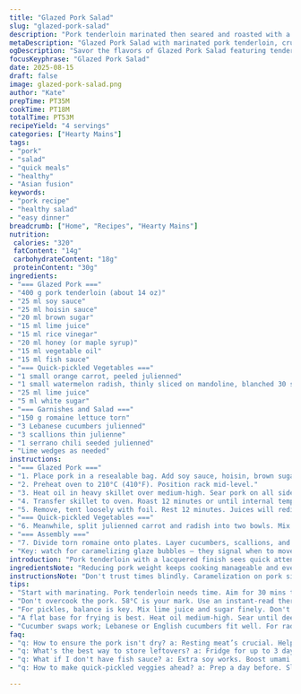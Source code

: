 ```yaml
---
title: "Glazed Pork Salad"
slug: "glazed-pork-salad"
description: "Pork tenderloin marinated then seared and roasted with a sticky glaze. Paired with quick-pickled rainbow carrots and watermelon radishes for a crunchy, tangy punch. Fresh romaine, Lebanese cucumbers, scallions, and serrano slices bring brightness. Lime juice and reserved pickling liquid dress the salad adding acidity and snap. A honey substitute and fish sauce tweak the sweet-salty balance. Timing relies on visual and tactile cues over clocks for meat and pickles. Simple, versatile, avoiding dairy, nuts, and eggs. Useful tricks for resting meat and handling delicate veggies included."
metaDescription: "Glazed Pork Salad with marinated pork tenderloin, crunchy quick-pickled vegetables, and a zesty lime dressing. Perfect for a fresh dinner option."
ogDescription: "Savor the flavors of Glazed Pork Salad featuring tender pork and vibrant veggies, all tied together with a tangy dressing. A delicious meal."
focusKeyphrase: "Glazed Pork Salad"
date: 2025-08-15
draft: false
image: glazed-pork-salad.png
author: "Kate"
prepTime: PT35M
cookTime: PT18M
totalTime: PT53M
recipeYield: "4 servings"
categories: ["Hearty Mains"]
tags:
- "pork"
- "salad"
- "quick meals"
- "healthy"
- "Asian fusion"
keywords:
- "pork recipe"
- "healthy salad"
- "easy dinner"
breadcrumb: ["Home", "Recipes", "Hearty Mains"]
nutrition: 
 calories: "320"
 fatContent: "14g"
 carbohydrateContent: "18g"
 proteinContent: "30g"
ingredients:
- "=== Glazed Pork ==="
- "400 g pork tenderloin (about 14 oz)"
- "25 ml soy sauce"
- "25 ml hoisin sauce"
- "20 ml brown sugar"
- "15 ml lime juice"
- "15 ml rice vinegar"
- "20 ml honey (or maple syrup)"
- "15 ml vegetable oil"
- "15 ml fish sauce"
- "=== Quick-pickled Vegetables ==="
- "1 small orange carrot, peeled julienned"
- "1 small watermelon radish, thinly sliced on mandoline, blanched 30 seconds"
- "25 ml lime juice"
- "5 ml white sugar"
- "=== Garnishes and Salad ==="
- "150 g romaine lettuce torn"
- "3 Lebanese cucumbers julienned"
- "3 scallions thin julienne"
- "1 serrano chili seeded julienned"
- "Lime wedges as needed"
instructions:
- "=== Glazed Pork ==="
- "1. Place pork in a resealable bag. Add soy sauce, hoisin, brown sugar, lime juice, rice vinegar. Massage to coat. Rest 10 minutes at room temperature or refrigerate up to 8 hours. Drain pork, keep marinade aside. Stir honey and fish sauce into marinade."
- "2. Preheat oven to 210°C (410°F). Position rack mid-level."
- "3. Heat oil in heavy skillet over medium-high. Sear pork on all sides until deeply browned, about 4 minutes. Pour marinade in; it will bubble. Sear pork turning occasionally to coat glaze thickening — coats the meat as caramel forms."
- "4. Transfer skillet to oven. Roast 12 minutes or until internal temp reads 58°C (136°F) on instant-read. Turn pork gently halfway through. Don’t overcook or it dries."
- "5. Remove, tent loosely with foil. Rest 12 minutes. Juices will redistribute, resulting in tender slices. Slice thin against grain just before plating."
- "=== Quick-pickled Vegetables ==="
- "6. Meanwhile, split julienned carrot and radish into two bowls. Mix lime juice and sugar evenly between both. Let sit 12-15 minutes. Drain before plating, but reserve pickling liquid for drizzling salad."
- "=== Assembly ==="
- "7. Divide torn romaine onto plates. Layer cucumbers, scallions, and chili slices. Add pork slices on top. Scatter pickled carrot and radish. Drizzle reserved pork glaze and pickling juices over everything to balance richness and brightness. Serve with lime wedges."
- "Key: watch for caramelizing glaze bubbles — they signal when to move to oven. Pickling times short—vegetables should snap crisp with slight tartness. Resting meat is non-negotiable for juiciness. If no thermometer, press pork gently: it should yield slightly but resist. Swap watermelon radish for peeled yellow beet or even daikon. Fish sauce boosts umami, but use soy extra if none on hand. Honey swap means watch glaze viscosity. Fry pan with thick base prevents burning sugar in marinade. Too salty? Add squeeze more lime before glaze step."
introduction: "Pork tenderloin with a lacquered finish sees quick attention to technique — marinade, sear, roast. Each step has a sensory checkpoint: the sizzle and caramelization in the pan; the amber bubbles locking flavor. Vegetables thinly sliced then lightly pickled offer contrast — crunch and vibrancy against warm soy-sweet pork. A splash of lime wakes the dish up midway, cutting the richness. No fuss on timing — feel the meat, watch the glaze, observe the color of quick pickles. Everyone has variations at hand so fish sauce and watermelon radish swap ease pantry constraints. Resting meat is more than tradition — it's the difference between dry disappointment and well-earned tenderness. Skipping steps means shortcuts, don’t cheat your results."
ingredientsNote: "Reducing pork weight keeps cooking manageable and even. Brown sugar swaps white to deepen glaze tone. Fish sauce adds depth, but if missing, double soy. Honey can be replaced with maple syrup for earthiness or agave to dial sweetness down. Watermelon radish delivers crunch and mild bitterness but yellow beet or daikon are fine alternatives. Blanching radish just 30 seconds softens it but preserves that snap. Remember to reserve all pickling and marinade liquids for finishing sauces — lost flavor opportunities if discarded. Israeli or English cucumbers work in place of Lebanese. Keep oils neutral to not overpower glaze."
instructionsNote: "Don't trust times blindly. Caramelization on pork signals readiness for oven, listen and watch the bubbling glaze. Use instant-read thermometer, aiming for medium rare at 58°C, resting temp will rise a bit more. Flip in marinade during roasting to distribute sticky syrup evenly. Resting meat under foil traps heat and redistributes juices preventing drying on slicing. Vegetables need quick acid soak for bite and preservation but over-soaking leads to limp textures — test by pressing sample piece. Always strain pickles well to avoid watery salad. Layering salad foundation of lettuce prevents soggy bottom. Dress salad at plating time, never ahead. If pan glaze bubbles burn too fast lower heat next time; caramelized sugars are tricky but nonnegotiable flavor."
tips:
- "Start with marinating. Pork tenderloin needs time. Aim for 30 mins to 8 hours. Build flavor. Soy, hoisin, lime — work them in well. Watch for bubbles in the pan."
- "Don't overcook the pork. 58°C is your mark. Use an instant-read thermometer. Juices need to redistribute, tent with foil after roasting. Rest 12 mins — means tender slices, less dryness."
- "For pickles, balance is key. Mix lime juice and sugar finely. Don't soak too long. Crisp is what you're after. Keep a close eye. Drain well before using — avoid watery salad."
- "A flat base for frying is best. Heat oil medium-high. Sear until deeply browned. That's your cue. Avoid too high heat — sugar burns fast. Stay vigilant. Keep pork moving, glazy goodness."
- "Cucumber swaps work; Lebanese or English cucumbers fit well. For radishes, yellow beet or daikon — all about texture. Check the snap. Quick blanch if needed, but only 30 seconds."
faq:
- "q: How to ensure the pork isn't dry? a: Resting meat’s crucial. Helps juices redistribute. Avoid cooking over 58°C. Use thermometer. Look for visual cues."
- "q: What's the best way to store leftovers? a: Fridge for up to 3 days. Keep pork separate. Salad wilts fast. Pickles retain crunch if sealed tight. Reheat pork slowly."
- "q: What if I don't have fish sauce? a: Extra soy works. Boost umami that way. Flavor depth remains crucial. If skipping honey for maples, adjust sweetness accordingly."
- "q: How to make quick-pickled veggies ahead? a: Prep a day before. Slice and soak in marinade. Store chilled. Drain before using. Keep in mind — freshness is best."

---
```

